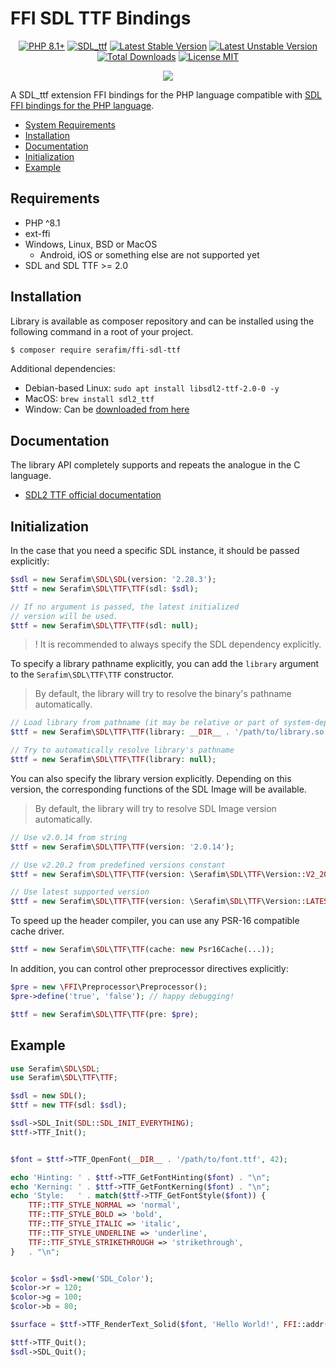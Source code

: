 # FFI SDL TTF Bindings

<p align="center">
    <a href="https://packagist.org/packages/serafim/ffi-sdl-ttf"><img src="https://poser.pugx.org/serafim/ffi-sdl-ttf/require/php?style=for-the-badge" alt="PHP 8.1+"></a>
    <a href="https://github.com/libsdl-org/SDL_ttf"><img src="https://img.shields.io/badge/SDL_ttf-2.20.2-004953.svg?style=flat-square" alt="SDL_ttf"></a>
    <a href="https://packagist.org/packages/serafim/ffi-sdl-ttf"><img src="https://poser.pugx.org/serafim/ffi-sdl-ttf/version?style=for-the-badge" alt="Latest Stable Version"></a>
    <a href="https://packagist.org/packages/serafim/ffi-sdl-ttf"><img src="https://poser.pugx.org/serafim/ffi-sdl-ttf/v/unstable?style=for-the-badge" alt="Latest Unstable Version"></a>
    <a href="https://packagist.org/packages/serafim/ffi-sdl-ttf"><img src="https://poser.pugx.org/serafim/ffi-sdl-ttf/downloads?style=for-the-badge" alt="Total Downloads"></a>
    <a href="https://raw.githubusercontent.com/php-serafim/ffi-sdl-ttf/master/LICENSE.md"><img src="https://poser.pugx.org/serafim/ffi-sdl-ttf/license?style=for-the-badge" alt="License MIT"></a>
</p>
<p align="center">
    <a href="https://github.com/php-serafim/ffi-sdl-ttf/actions"><img src="https://github.com/php-serafim/ffi-sdl-ttf/workflows/build/badge.svg"></a>
</p>

A SDL_ttf extension FFI bindings for the PHP language compatible with [SDL FFI bindings for the PHP language](https://github.com/SerafimArts/ffi-sdl).

- [System Requirements](#requirements)
- [Installation](#installation)
- [Documentation](#documentation)
- [Initialization](#initialization)
- [Example](#example)

## Requirements

- PHP ^8.1
- ext-ffi
- Windows, Linux, BSD or MacOS
    - Android, iOS or something else are not supported yet
- SDL and SDL TTF >= 2.0

## Installation

Library is available as composer repository and can be 
installed using the following command in a root of your project.

```bash
$ composer require serafim/ffi-sdl-ttf
```

Additional dependencies:
- Debian-based Linux: `sudo apt install libsdl2-ttf-2.0-0 -y`
- MacOS: `brew install sdl2_ttf`
- Window: Can be [downloaded from here](https://github.com/libsdl-org/SDL_ttf/releases)

## Documentation

The library API completely supports and repeats the analogue in the C language.

- [SDL2 TTF official documentation](https://www.libsdl.org/projects/SDL_ttf/docs/index.html)

## Initialization

In the case that you need a specific SDL instance, it should be passed
explicitly:

```php
$sdl = new Serafim\SDL\SDL(version: '2.28.3');
$ttf = new Serafim\SDL\TTF\TTF(sdl: $sdl);

// If no argument is passed, the latest initialized
// version will be used.
$ttf = new Serafim\SDL\TTF\TTF(sdl: null);
```

> ! It is recommended to always specify the SDL dependency explicitly.

To specify a library pathname explicitly, you can add the `library` argument to
the `Serafim\SDL\TTF\TTF` constructor.

> By default, the library will try to resolve the binary's pathname automatically.

```php
// Load library from pathname (it may be relative or part of system-dependent path)
$ttf = new Serafim\SDL\TTF\TTF(library: __DIR__ . '/path/to/library.so');

// Try to automatically resolve library's pathname
$ttf = new Serafim\SDL\TTF\TTF(library: null);
```

You can also specify the library version explicitly. Depending on this version,
the corresponding functions of the SDL Image will be available.

> By default, the library will try to resolve SDL Image version automatically.

```php
// Use v2.0.14 from string
$ttf = new Serafim\SDL\TTF\TTF(version: '2.0.14');

// Use v2.20.2 from predefined versions constant
$ttf = new Serafim\SDL\TTF\TTF(version: \Serafim\SDL\TTF\Version::V2_20_2);

// Use latest supported version
$ttf = new Serafim\SDL\TTF\TTF(version: \Serafim\SDL\TTF\Version::LATEST);
```

To speed up the header compiler, you can use any PSR-16 compatible cache driver.

```php
$ttf = new Serafim\SDL\TTF\TTF(cache: new Psr16Cache(...));
```

In addition, you can control other preprocessor directives explicitly:

```php
$pre = new \FFI\Preprocessor\Preprocessor();
$pre->define('true', 'false'); // happy debugging!

$ttf = new Serafim\SDL\TTF\TTF(pre: $pre);
```

## Example

```php
use Serafim\SDL\SDL;
use Serafim\SDL\TTF\TTF;

$sdl = new SDL();
$ttf = new TTF(sdl: $sdl);

$sdl->SDL_Init(SDL::SDL_INIT_EVERYTHING);
$ttf->TTF_Init();


$font = $ttf->TTF_OpenFont(__DIR__ . '/path/to/font.ttf', 42);

echo 'Hinting: ' . $ttf->TTF_GetFontHinting($font) . "\n";
echo 'Kerning: ' . $ttf->TTF_GetFontKerning($font) . "\n";
echo 'Style:   ' . match($ttf->TTF_GetFontStyle($font)) {
    TTF::TTF_STYLE_NORMAL => 'normal',
    TTF::TTF_STYLE_BOLD => 'bold',
    TTF::TTF_STYLE_ITALIC => 'italic',
    TTF::TTF_STYLE_UNDERLINE => 'underline',
    TTF::TTF_STYLE_STRIKETHROUGH => 'strikethrough',
}   . "\n";


$color = $sdl->new('SDL_Color');
$color->r = 120;
$color->g = 100;
$color->b = 80;

$surface = $ttf->TTF_RenderText_Solid($font, 'Hello World!', FFI::addr($color));

$ttf->TTF_Quit();
$sdl->SDL_Quit();
```
